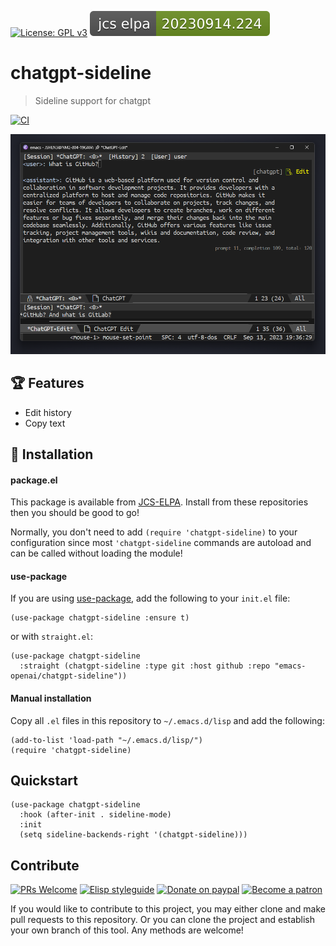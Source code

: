 [![License: GPL v3](https://img.shields.io/badge/License-GPL%20v3-blue.svg)](https://www.gnu.org/licenses/gpl-3.0)
[![JCS-ELPA](https://raw.githubusercontent.com/jcs-emacs/badges/master/elpa/v/chatgpt-sideline.svg)](https://jcs-emacs.github.io/jcs-elpa/#/chatgpt-sideline)

# chatgpt-sideline
> Sideline support for chatgpt

[![CI](https://github.com/emacs-openai/chatgpt-sideline/actions/workflows/test.yml/badge.svg)](https://github.com/emacs-openai/chatgpt-sideline/actions/workflows/test.yml)

<p align="center">
<img alt="demo" src="./etc/1.png"/>
</p>

## 🏆 Features

- Edit history
- Copy text

## 💾 Installation

#### package.el

This package is available from [JCS-ELPA](https://jcs-emacs.github.io/jcs-elpa/).
Install from these repositories then you should be good to go!

Normally, you don't need to add `(require 'chatgpt-sideline)` to your
configuration since most `'chatgpt-sideline` commands are autoload and can be
called without loading the module!

#### use-package

If you are using [use-package](https://www.emacswiki.org/emacs/UsePackage),
add the following to your `init.el` file:

```elisp
(use-package chatgpt-sideline :ensure t)
```

or with `straight.el`:

```elisp
(use-package chatgpt-sideline
  :straight (chatgpt-sideline :type git :host github :repo "emacs-openai/chatgpt-sideline"))
```

#### Manual installation

Copy all `.el` files in this repository to `~/.emacs.d/lisp` and add the following:

```elisp
(add-to-list 'load-path "~/.emacs.d/lisp/")
(require 'chatgpt-sideline)
```

## Quickstart

```elisp
(use-package chatgpt-sideline
  :hook (after-init . sideline-mode)
  :init
  (setq sideline-backends-right '(chatgpt-sideline)))
```

## Contribute

[![PRs Welcome](https://img.shields.io/badge/PRs-welcome-brightgreen.svg)](http://makeapullrequest.com)
[![Elisp styleguide](https://img.shields.io/badge/elisp-style%20guide-purple)](https://github.com/bbatsov/emacs-lisp-style-guide)
[![Donate on paypal](https://img.shields.io/badge/paypal-donate-1?logo=paypal&color=blue)](https://www.paypal.me/jcs090218)
[![Become a patron](https://img.shields.io/badge/patreon-become%20a%20patron-orange.svg?logo=patreon)](https://www.patreon.com/jcs090218)

If you would like to contribute to this project, you may either
clone and make pull requests to this repository. Or you can
clone the project and establish your own branch of this tool.
Any methods are welcome!
